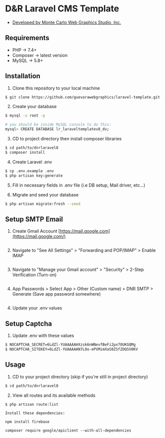 # D&R Laravel CMS Template

- [Developed by Monte Carlo Web Graphics Studio, Inc.](https://montecarlowebgraphics.com/)

## Requirements

- PHP -> 7.4+
- Composer -> latest version
- MySQL -> 5.8+

## Installation

1. Clone this repository to your local machine

```sh
$ git clone https://github.com/guevarawebgraphics/laravel-template.git
```

2. Create your database

```sh
$ mysql -u root -p

# you should be inside MySQL console to do this:
mysql> CREATE DATABASE lr_laraveltemplatev8_dv;
```

3. CD to project directory then install composer libraries

```sh
$ cd path/to/dnrlaravel8
$ composer install
```

4. Create Laravel .env

```sh
$ cp .env.example .env
$ php artisan key:generate
```

5. Fill in necessary fields in .env file (i.e DB setup, Mail driver, etc...)

6. Migrate and seed your database

```sh
$ php artisan migrate:fresh --seed
```

## Setup SMTP Email

1. Create Gmail Account [https://mail.google.com](https://mail.google.com/)

```sh

```

2. Navigate to "See All Settings" > "Forwarding and POP/IMAP" > Enable IMAP

```sh

```

3. Navigate to "Manage your Gmail account" > "Security" > 2-Step Verification (Turn-on)

```sh

```

4. App Passwords > Select App > Other (Custom name) > DNR SMTP > Generate (Save app password somewhere)

```sh

```

4. Update your .env values

## Setup Captcha

1. Update .env with these values

```sh
$ NOCAPTCHA_SECRET=6LdZl-YUAAAAAHXzsk6nWNevfBeFi2px7OUKGQMg
$ NOCAPTCHA_SITEKEY=6LdZl-YUAAAAAN7L8o-ePVMimXaS0ZSfZDQSV0KV
```

## Usage

1. CD to your project directory (skip if you're still in project directory)

```sh
$ cd path/to/dnrlaravel8
```

2. View all routes and its available methods

```sh
$ php artisan route:list
```

`Install these dependencies:`

`npm install firebase`

`composer require google/apiclient --with-all-dependencies`
